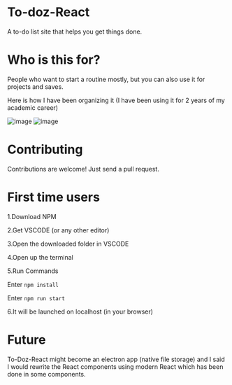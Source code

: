 # To-doz-React
A to-do list site that helps you get things done.
# Who is this for?
People who want to start a routine mostly, but you can also use it for projects and saves.

Here is how I have been organizing it (I have been using it for 2 years of my
academic career)

![image](https://github.com/ZarmDev/To-doz-React/assets/80705328/1a5a7cee-9ff4-464e-9157-c5eccb2163a4)
![image](https://github.com/ZarmDev/To-doz-React/assets/80705328/1e5ac036-16b3-4584-a080-ce00ff92d634)


# Contributing
Contributions are welcome! Just send a pull request.
# First time users
1.Download NPM

2.Get VSCODE (or any other editor)

3.Open the downloaded folder in VSCODE

4.Open up the terminal

5.Run Commands

Enter ``npm install``

Enter ``npm run start``

6.It will be launched on localhost (in your browser)
# Future
To-Doz-React might become an electron app (native file storage) and I said I would rewrite the React components using modern React which has been done in some components.
